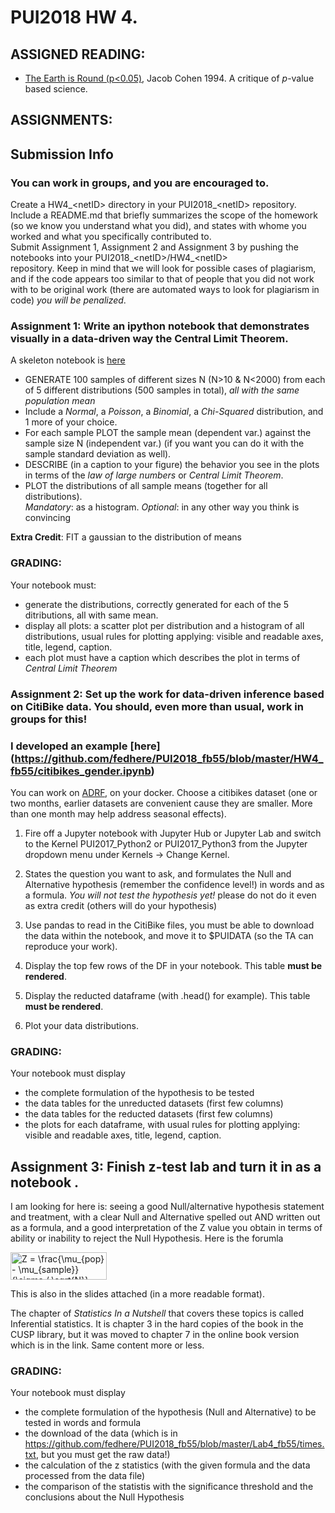 # PUI2018 HW 4.

## ASSIGNED READING:

- [The Earth is Round (p<0.05)](http://psycnet.apa.org/fulltext/1995-12080-001.html), Jacob Cohen 1994. A critique of _p_-value based science. 


## ASSIGNMENTS:

## Submission Info
### You can work in groups, and you are encouraged to. 
Create a HW4\_\<netID> directory in your PUI2018\_\<netID> repository. 
Include a README.md that briefly summarizes the scope of the homework (so we know you understand what you did), 
and states with whome you worked and what you specifically contributed to.  
Submit Assignment 1, Assignment 2 and Assignment 3 by pushing the notebooks into your PUI2018\_\<netID>/HW4\_\<netID>  
repository.  Keep in mind that we will look for possible cases of plagiarism, 
and if the code appears too similar to that of people that you did not work with to be original work 
(there are automated ways to look for plagiarism in code) *you will be penalized*. 


### Assignment 1: Write an ipython notebook that demonstrates visually in a data-driven way the Central Limit Theorem. 
A skeleton notebook is [here](https://github.com/fedhere/PUI2018_fb55/blob/master/HW4_fb55/Assignment1.ipynb)

- GENERATE  100 samples of different sizes N (N>10 & N<2000) from each of 5 different distributions (500 samples in total), _all with the same population mean_
- Include a _Normal_, a _Poisson_, a _Binomial_, a _Chi-Squared_ distribution, and 1 more of your choice.    
- For each sample PLOT the sample mean (dependent var.) against the sample size N (independent var.) (if you want you can do it with the sample standard deviation as well). 
- DESCRIBE (in a caption to your figure) the behavior you see in the plots in terms of the _law of large numbers_ or _Central Limit Theorem_.
- PLOT the distributions of all sample means (together for all distributions).  
  _Mandatory_: as a histogram. 
  _Optional_: in any other way you think is convincing
 
__Extra Credit__: FIT a gaussian to the distribution of means            

### GRADING: 

Your notebook must: 
- generate the distributions, correctly generated for each of the 5 ditributions, all with same mean.
- display all plots: a scatter plot per distribution and a histogram of all distributions, usual rules for plotting applying: visible and readable axes, title, legend, caption. 
- each plot must have a caption which describes the plot in terms of _Central Limit Theorem_


### Assignment 2: Set up the work for data-driven inference based on CitiBike data. You should, even more than usual, work in groups for this!

### I developed an example [here] (https://github.com/fedhere/PUI2018_fb55/blob/master/HW4_fb55/citibikes_gender.ipynb)

  
You can work on [ADRF](http://cusp.adrf.cloud/), on your docker. 
Choose a citibikes dataset (one or two months, earlier datasets are convenient cause they are smaller. More than one month may help address seasonal effects).

1. Fire off a Jupyter notebook with Jupyter Hub or Jupyter Lab and switch to the Kernel PUI2017_Python2 or PUI2017_Python3 from the Jupyter dropdown menu under Kernels -> Change Kernel.

2. States the question you want to ask, and formulates the Null and Alternative hypothesis (remember the confidence level!) in words and as a formula. 
*You will not test the hypothesis yet!* please do not do it even as extra credit (others will do your hypothesis)
3. Use pandas to read in the CitiBike files, you must be able to download the data within the notebook, and move it to $PUIDATA (so the TA can reproduce your work). 
3. Display the top few rows of the DF in your notebook. This table __must be rendered__.
5. Display the reducted dataframe (with .head() for example). This table __must be rendered__.
6. Plot your data distributions.

### GRADING: 

Your notebook must display
- the complete formulation of the hypothesis to be tested
- the data tables for the unreducted datasets (first few columns)
- the data tables for the reducted datasets (first few columns)
- the plots for each dataframe, with usual rules for plotting applying: visible and readable axes, title, legend, caption. 

## Assignment 3: Finish z-test lab and turn it in as a notebook .

I am looking for here is: seeing a good Null/alternative hypothesis statement and treatment, with a clear Null and Alternative spelled out AND written out as a formula, and a good interpretation of the Z value you obtain in terms of ability or inability to reject the Null Hypothesis. 
Here is the forumla

<img src="http://www.sciweavers.org/tex2img.php?eq=Z%20%3D%20%5Cfrac%7B%5Cmu_%7Bpop%7D%20-%20%5Cmu_%7Bsample%7D%7D%7B%5Csigma%20%2F%20%5Csqrt%7BN%7D%7D&bc=White&fc=Black&im=jpg&fs=12&ff=arev&edit=0" align="center" border="0" alt="Z = \frac{\mu_{pop} - \mu_{sample}}{\sigma / \sqrt{N}}" width="154" height="44" />

This is also in the slides attached (in a more readable format).

The chapter of _Statistics In a Nutshell_ that covers these topics is called Inferential statistics. 
It is chapter 3 in the hard copies of the book in the CUSP library, 
but it was moved to chapter 7 in the online book version which is in the link. Same content more or less.


### GRADING: 

Your notebook must display
- the complete formulation of the hypothesis (Null and Alternative) to be tested in words and formula
- the download of the data (which is in https://github.com/fedhere/PUI2018_fb55/blob/master/Lab4_fb55/times.txt, but you must get the raw data!)
- the calculation of the z statistics (with the given formula and the data processed from the data file)
- the comparison of the statistis with the significance threshold and the conclusions about the Null Hypothesis

